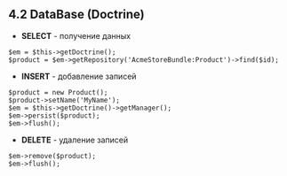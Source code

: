 ## 4.2 DataBase (Doctrine)

*   **SELECT** - получение данных

```
$em = $this->getDoctrine();
$product = $em->getRepository('AcmeStoreBundle:Product')->find($id);
```

*   **INSERT** - добавление записей

```
$product = new Product();
$product->setName('MyName');
$em = $this->getDoctrine()->getManager();
$em->persist($product);
$em->flush();
```
*   **DELETE** - удаление записей

```
$em->remove($product);
$em->flush();
```